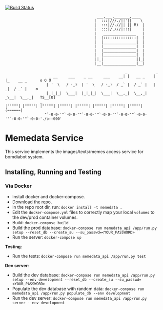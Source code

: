 [![Build Status](https://travis-ci.org/bomdiabot/memedata-service.svg?branch=dev)](https://travis-ci.org/bomdiabot/memedata-service)

                                              ___,___,_______,____
                                             |  :::|///./||'||    \
                                             |  :::|//.//|| || M)  |
                                             |  :::|/.///|!!!|     |
                                             |   _______________   |
                                             |  |:::::::::::::::|  |
                                             |  |_______________|  |
                                             |  |_______________|  |
                                             |  |_______________|  |
                                             |  |_______________|  |
                                             ||_|               ||_|
                                             |__|_______________|__|

                                                           _             _                      
                        _ __     ___    _ __     ___    __| |   __ _    | |_    __ _      o O O 
                       | '  \   / -_)  | '  \   / -_)  / _` |  / _` |   |  _|  / _` |    o      
                       |_|_|_|  \___|  |_|_|_|  \___|  \__,_|  \__,_|   _\__|  \__,_|   TS__[O] 
                    _  |"""""|_|"""""|_|"""""|_|"""""|_|"""""|_|"""""|_|"""""|_|"""""| {======| 
                      "`-0-0-'"`-0-0-'"`-0-0-'"`-0-0-'"`-0-0-'"`-0-0-'"`-0-0-'"`-0-0-'./o--000' 


# Memedata Service
This service implements the images/texts/memes access service for bomdiabot system.

## Installing, Running and Testing
### Via Docker
- Install docker and docker-compose.
- Download the repo.
- In the repo root dir, run:
`docker install -t memedata .`
- Edit the `docker-compose.yml` files to correctly map your local `volumes` to the dev/prod container volumes.
- Build: `docker-compose build`
- Build the prod database: `docker-compose run memedata_api /app/run.py setup --reset_db --create_su --su_passwd=<YOUR_PASSWORD>`
- Run the server: `docker-compose up`

**Testing**: 

- Run the tests: `docker-compose run memedata_api /app/run.py test`

**Dev server**:

- Build the dev database: `docker-compose run memedata_api /app/run.py setup --env development --reset_db --create_su --su_passwd=<YOUR_PASSWORD>`
- Populate the dev database with random data: `docker-compose run memedata_api /app/run.py populate_db --env development`
- Run the dev server: `docker-compose run memedata_api /app/run.py server --env development`

